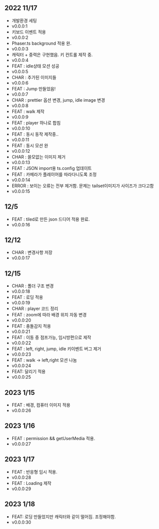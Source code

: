 ## 2022 11/17

- 개발환경 세팅
- v0.0.0:1
- 키보드 이벤트 적용
- v0.0.0:2
- Phaser.ts background 적용 완.
- v0.0.0:3
- 캐릭터 + 중력은 구현했음. 키 컨트롤 제작 중.
- v0.0.0:4
- FEAT : idle상태 모션 성공
- v0.0.0:5
- CHAR : 추가된 이미지들
- v0.0.0:6
- FEAT : Jump 만들었음!
- v0.0.0:7
- CHAR : prettier 옵션 변경, jump, idle image 변경
- v0.0.0:8
- FEAT : walk 제작
- v0.0.0:9
- FEAT : player 하나로 합침
- v0.0.0:10
- FEAT : 동시 동작 제작중..
- v0.0.0:11
- FEAT : 동시 모션 완
- v0.0.0:12
- CHAR : 쓸모없는 이미지 제거
- v0.0.0:13
- FEAT : JSON import용 ts.config 업데이트
- FEAT : 카메라가 플레이어를 따라다니도록 조정
- v0.0.0:14
- ERROR : 보이는 오류는 전부 제거함. 문제는 tailset이미지가 사이즈가 크다고함
- v0.0.0:15

## 12/5

- FEAT : tiled로 만든 json 드디어 적용 완료.
- v0.0.0:16

## 12/12

- CHAR : 변경사항 저장
- v0.0.0:17

## 12/15

- CHAR : 폴더 구조 변경
- v0.0.0:18
- FEAT : 로딩 적용
- v0.0.0:19
- CHAR : player 코드 정리
- FEAT : zoom에 따라 배경 위치 자동 변경
- v0.0.0:20
- FEAT : 충돌감지 적용
- v0.0.0:21
- FEAT : 이동 중 점프가능, 임시방편으로 제작
- v0.0.0:22
- FEAT : left, right, jump, idle 키이벤트 버그 제거
- v0.0.0:23
- FEAT : walk -> left,right 모션 나눔
- v0.0.0:24
- FEAT: 달리기 적용
- v0.0.0:25

## 2023 1/15

- FEAT : 배경, 컴퓨터 이미지 적용
- v0.0.0:26

## 2023 1/16

- FEAT : permission && getUserMedia 적용.
- v0.0.0:27

## 2023 1/17

- FEAT : 반응형 임시 적용.
- v0.0.0:28
- FEAT : Loading 제작
- v0.0.0:29

## 2023 1/18

- FEAT: 로딩 만들었지만 캐릭터와 같이 떨어짐. 조정해야함.
- v0.0.0:30